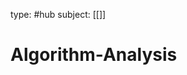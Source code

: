 type: #hub
subject: [[]]
<!-- Subject should be a hub note -->
# Algorithm-Analysis
<!--
	This can be empty
	This can be an index
	This can be it's own note
-->